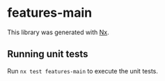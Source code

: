 # features-main

This library was generated with [Nx](https://nx.dev).

## Running unit tests

Run `nx test features-main` to execute the unit tests.
